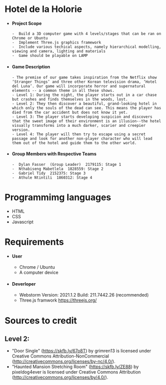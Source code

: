 # Hotel de la Holorie

- #### Project Scope 
      -  Build a 3D computer game with 4 levels/stages that can be ran on Chrome or Ubuntu
      -  Implement Three.js graphics framework 
      -  Include various techical aspects, namely hierarchical modelling, viewing and camera, lighting and materials
      -  Game should be playable on LAMP
      
- #### Game Description
      - The premise of our game takes inspiration from the Netflix show ‘Stranger Things’ and three other Korean television drama, ‘Hotel del Luna’. Our game will incorporate horror and supernatural elements -- a common theme in all these shows. 
      - Level 1: During the night, the player starts out in a car chase but crashes and finds themselves in the woods, lost. 
      - Level 2: They then discover a beautiful, grand-looking hotel in which only the souls of the dead can see. This means the player has died from the car accident but does not know it yet. 
      - Level 3: The player starts developing suspicion and discovers that the sweet image of their environment is an illusion--the hotel visually transforms into a much darker, scarier and creepier version.
      - Level 4: The player will then try to escape using a secret passage and look for another non-player character who will lead them out of the hotel and guide them to the other world.
      
- #### Group Members with Respective Teams
      -  Dylan Fasser  (Group Leader)  2179115: Stage 1
      -  Nthabiseng Mabetlela  1828559: Stage 2
      -  Gabriel Tidy  2152375: Stage 3
      -  Athule Ntintili  1860312: Stage 4

 # Programmimg languages
   - HTML
   - CSS
   - Javascript
      
 # Requirements
- #### User
  - Chrome / Ubuntu 
  - A computer device

- #### Deverloper
  - Webstorm Version: 2021.1.2 Build: 211.7442.26 (recommended)
  - Three.js framwork https://threejs.org/
  
# Sources to credit
 ## Level 2: 
  - "Door Single" (https://skfb.ly/67o8T) by grimren13 is licensed under Creative Commons Attribution-NonCommercial (http://creativecommons.org/licenses/by-nc/4.0/).
  - "Haunted Mansion Stretching Room" (https://skfb.ly/ZE88) by pixeldog4ever is licensed under Creative Commons Attribution (http://creativecommons.org/licenses/by/4.0/).
